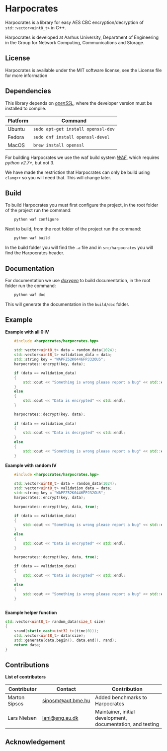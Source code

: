 # Harpocrates

Harpocrates is a library for easy AES CBC encryption/decryption of `std::vector<uint8_t>` in C++.

Harpocrates is developed at Aarhus University, Department of Engineering in the Group for Network Computing, Communications and Storage. 

## License 

Harpocrates is available under the MIT software license, see the License file for more information 

## Dependencies 

This library depends on [*openSSL*](https://www.openssl.org/), where the developer version must be installed to compile. 

| Platform | Command                           |
|----------|-----------------------------------|
| Ubuntu   | `sudo apt-get install openssl-dev`|
| Fedora   | `sudo dnf install openssl-devel`  |
| MacOS    | `brew install openssl`            |

For building Harpocrates we use the waf build system [*WAF*](https://waf.io/), which requires *python v2.7+*, but not 3. 

We have made the restriction that Harpocrates can only be build using `clang++` so you will need that. This will change later. 

## Build 

To build Harpocrates you must first configure the project, in the root folder of the project run the command: 

```bash 
    python waf configure 
```

Next to build, from the root folder of the project run the command: 

```bash 
    python waf build 
```

In the build folder you will find the `.a` file and in `src/harpocrates` you will find the Harpocrates header. 

## Documentation 

For documentation we use [*doxygen*](http://doxygen.nl/) to build documentation, in the root folder run the command:

```bash 
    python waf doc
```

This will generate the documentation in the `build/doc` folder. 

## Example 

**Example with all 0 IV**

```C++
    #include <harpocrates/harpocrates.hpp>
    
    std::vector<uint8_t> data = random_data(1024);
    std::vector<uint8_t> validation_data = data;
    std::string key = "WAPFZ52K0446FPJ32OU5";
    harpocrates::encrypt(key, data);

    if (data == validation_data)
    {
        std::cout << "Something is wrong please report a bug" << std::endl;
    }
    else
    {
        std::cout << "Data is encrypted" << std::endl; 
    }

    harpocrates::decrypt(key, data);
    
    if (data == validation_data)
    {
        std::cout << "Data is decrypted" << std::endl;
    }
    else
    {
        std::cout << "Something is wrong please report a bug" << std::endl;
    }
```

**Example with random IV**

```c++
    #include <harpocrates/harpocrates.hpp>
    
    std::vector<uint8_t> data = random_data(1024);
    std::vector<uint8_t> validation_data = data;
    std::string key = "WAPFZ52K0446FPJ32OU5";
    harpocrates::encrypt(key, data);
    
    harpocrates::encrypt(key, data, true);

    if (data == validation_data)
    {
        std::cout << "Something is wrong please report a bug" << std::endl;
    }
    else
    {
        std::cout << "Data is encrypted" << std::endl; 
    }

    harpocrates::decrypt(key, data, true);
    
    if (data == validation_data)
    {
        std::cout << "Data is decrypted" << std::endl;
    }
    else
    {
        std::cout << "Something is wrong please report a bug" << std::endl;
    }
    
```

**Example helper function**

```c++
std::vector<uint8_t> random_data(size_t size)
{
    srand(static_cast<uint32_t>(time(0)));
    std::vector<uint8_t> data(size);
    std::generate(data.begin(), data.end(), rand);
    return data; 
}
```

## Contributions 

**List of contributors**

| Contributor   | Contact           | Contribution                                                |
|---------------|-------------------|-------------------------------------------------------------|
| Marton Sipsos | siposm@aut.bme.hu | Added benchmarks to Harpocrates                             |
| Lars Nielsen  | lani@eng.au.dk    | Maintainer, initial development, documentation, and testing |
 


## Acknowledgement 


